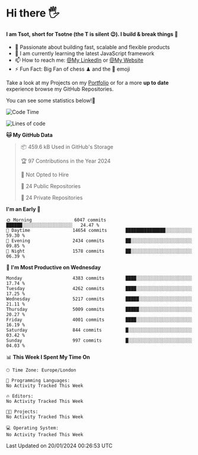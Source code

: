 # Hi there :raised_hand_with_fingers_splayed:
#### I am Tsot, short for Tsotne (the T is silent :wink:). I build & break things :space_invader:
- :telescope: Passionate about building fast, scalable and flexible products
- :seedling: I am currently learning the latest JavaScript framework 
- :mailbox: How to reach me: [@My LinkedIn](https://www.linkedin.com/in/tsotne-gvadzabia/) or [@My Website](https://tsotne.co.uk/contact)
- :zap: Fun Fact: Big Fan of chess ♟ and the 👾 emoji

Take a look at my Projects on my [Portfolio](https://tsotne.co.uk/) or for a more **up to date** experience browse my GitHub Repositories.

You can see some statistics below!:space_invader:
<!--START_SECTION:waka-->
![Code Time](http://img.shields.io/badge/Code%20Time-761%20hrs%202%20mins-blue)

![Lines of code](https://img.shields.io/badge/From%20Hello%20World%20I%27ve%20Written-9.2%20million%20lines%20of%20code-blue)

**🐱 My GitHub Data** 

> 📦 459.6 kB Used in GitHub's Storage 
 > 
> 🏆 97 Contributions in the Year 2024
 > 
> 🚫 Not Opted to Hire
 > 
> 📜 24 Public Repositories 
 > 
> 🔑 24 Private Repositories 
 > 
**I'm an Early 🐤** 

```text
🌞 Morning                6047 commits        ██████░░░░░░░░░░░░░░░░░░░   24.47 % 
🌆 Daytime                14654 commits       ███████████████░░░░░░░░░░   59.30 % 
🌃 Evening                2434 commits        ██░░░░░░░░░░░░░░░░░░░░░░░   09.85 % 
🌙 Night                  1578 commits        ██░░░░░░░░░░░░░░░░░░░░░░░   06.39 % 
```
📅 **I'm Most Productive on Wednesday** 

```text
Monday                   4383 commits        ████░░░░░░░░░░░░░░░░░░░░░   17.74 % 
Tuesday                  4262 commits        ████░░░░░░░░░░░░░░░░░░░░░   17.25 % 
Wednesday                5217 commits        █████░░░░░░░░░░░░░░░░░░░░   21.11 % 
Thursday                 5009 commits        █████░░░░░░░░░░░░░░░░░░░░   20.27 % 
Friday                   4001 commits        ████░░░░░░░░░░░░░░░░░░░░░   16.19 % 
Saturday                 844 commits         █░░░░░░░░░░░░░░░░░░░░░░░░   03.42 % 
Sunday                   997 commits         █░░░░░░░░░░░░░░░░░░░░░░░░   04.03 % 
```


📊 **This Week I Spent My Time On** 

```text
🕑︎ Time Zone: Europe/London

💬 Programming Languages: 
No Activity Tracked This Week

🔥 Editors: 
No Activity Tracked This Week

🐱‍💻 Projects: 
No Activity Tracked This Week

💻 Operating System: 
No Activity Tracked This Week
```


 Last Updated on 20/01/2024 00:26:53 UTC
<!--END_SECTION:waka-->
